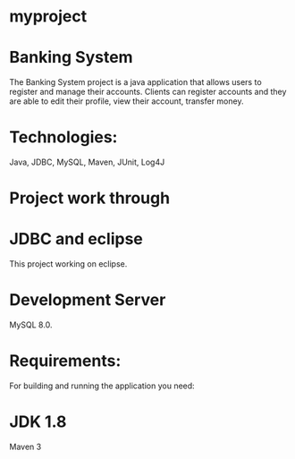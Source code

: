 # myproject
# Banking System
The Banking System project is a java application that allows users to register and manage their accounts. Clients can register accounts and they are able to edit their profile, view their account, transfer money.
# Technologies:
Java, JDBC, MySQL, Maven, JUnit, Log4J
# Project work through
# JDBC and eclipse
  This project working on eclipse.
# Development Server
   MySQL 8.0.
 # Requirements:
   For building and running the application you need:
 # JDK 1.8
   Maven 3
 
